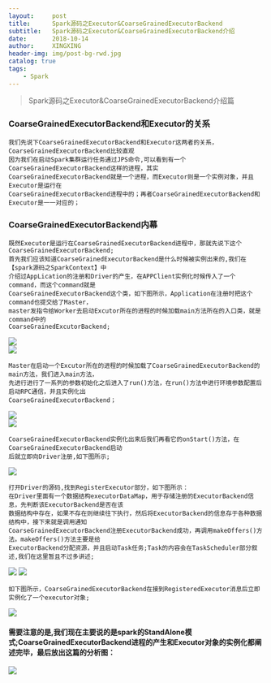 ```yaml
---
layout:     post
title:      Spark源码之Executor&CoarseGrainedExecutorBackend
subtitle:   Spark源码之Executor&CoarseGrainedExecutorBackend介绍
date:       2018-10-14
author:     XINGXING
header-img: img/post-bg-rwd.jpg
catalog: true
tags:
    - Spark
---
```


>
>Spark源码之Executor&CoarseGrainedExecutorBackend介绍篇
> 

### CoarseGrainedExecutorBackend和Executor的关系
    我们先说下CoarseGrainedExecutorBackend和Executor这两者的关系，CoarseGrainedExecutorBackend比较直观
    因为我们在启动Spark集群运行任务通过JPS命令,可以看到有一个CoarseGrainedExecutorBackend这样的进程，其实
    CoarseGrainedExecutorBackend就是一个进程，而Executor则是一个实例对象，并且Executor是运行在
    CoarseGrainedExecutorBackend进程中的；再者CoarseGrainedExecutorBackend和Executor是一一对应的；
    
### CoarseGrainedExecutorBackend内幕
    既然Executor是运行在CoarseGrainedExecutorBackend进程中，那就先说下这个CoarseGrainedExecutorBackend;
    首先我们应该知道CoarseGrainedExecutorBackend是什么时候被实例出来的,我们在【spark源码之SparkContext】中
    介绍过AppLication的注册和Driver的产生，在APPClient实例化时候传入了一个command，而这个command就是
    CoarseGrainedExecutorBackend这个类，如下图所示，Application在注册时把这个command也提交给了Master，
    master发指令给Worker去启动Excutor所在的进程的时候加载main方法所在的入口类，就是command中的
    CoarseGrainedExcutorBackend;
    
![](https://ws2.sinaimg.cn/large/006tNbRwgy1fwa369baktj31e80emmyl.jpg)    
![](https://ws4.sinaimg.cn/large/006tNbRwly1fwa33vgtr8j31ks10w0v8.jpg)

    Master在启动一个Excutor所在的进程的时候加载了CoarseGrainedExecutorBackend的main方法，我们进入main方法，
    先进行进行了一系列的参数初始化之后进入了run()方法，在run()方法中进行环境参数配置后启动RPC通信，并且实例化出
    CoarseGrainedExecutorBackend；
    
![](https://ws4.sinaimg.cn/large/006tNbRwgy1fw7lehyoi9j31hq13wabt.jpg)   
![](https://ws1.sinaimg.cn/large/006tNbRwgy1fw7lhb3t8dj31kw0msq4o.jpg)    

    CoarseGrainedExecutorBackend实例化出来后我们再看它的onStart()方法，在CoarseGrainedExecutorBackend启动
    后就立即向Driver注册,如下图所示;
    
![](https://ws2.sinaimg.cn/large/006tNbRwgy1fwa39blzumj31a60o80ub.jpg)

    打开Driver的源码,找到RegisterExecutor部分，如下图所示：
    在Driver里面有一个数据结构executorDataMap，用于存储注册的ExecutorBackend信息，先判断该ExecutorBackend是否在该
    数据结构中存在，如果不存在则继续往下执行，然后将ExecutorBackend的信息存于各种数据结构中，接下来就是调用通知
    CoarseGrainedExecutorBackend注册ExecutorBackend成功，再调用makeOffers()方法。makeOffers()方法主要是给
    ExecutorBackend分配资源，并且启动Task任务;Task的内容会在TaskScheduler部分叙述,我们在这里暂且不过多讲述;
        
![](https://ws4.sinaimg.cn/large/006tNbRwgy1fwa3hlilyvj31e01600vs.jpg)
![](https://ws2.sinaimg.cn/large/006tNbRwly1fwa4yqfrcbj31fs0ea0te.jpg)

    如下图所示，CoarseGrainedExecutorBackend在接到RegisteredExecutor消息后立即实例化了一个executor对象;
    
![](https://ws3.sinaimg.cn/large/006tNbRwly1fwa4tmpwgcj31g6076wet.jpg)    

#### 需要注意的是,我们现在主要说的是spark的StandAlone模式;CoarseGrainedExecutorBackend进程的产生和Executor对象的实例化都阐述完毕，最后放出这篇的分析图：
![](https://ws2.sinaimg.cn/large/006tNbRwgy1fwa5cpgiv5j31kw0eyte9.jpg)
